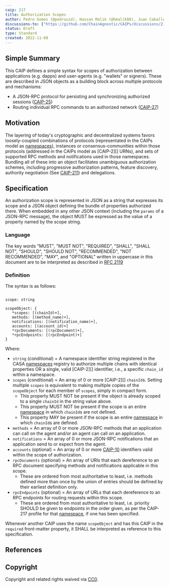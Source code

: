 ```yaml
---
caip: 217
title: Authorization Scopes
author: Pedro Gomes (@pedrouid), Hassan Malik (@hmalik88), Juan Caballero (@bumblefudge)
discussions-to: ["https://github.com/ChainAgnostic/CAIPs/discussions/217","https://github.com/ChainAgnostic/CAIPs/discussions/211"]
status: Draft
type: Standard
created: 2022-11-09
---
```


## Simple Summary

This CAIP defines a simple syntax for scopes of authorization between applications (e.g. dapps) and user-agents (e.g. "wallets" or signers). These are described in JSON objects as a building block across multiple protocols and mechanisms:
- A JSON-RPC protocol for persisting and synchronizing authorized sessions ([CAIP-25][])
- Routing individual RPC commands to an authorized network ([CAIP-27][])

## Motivation

The layering of today's cryptographic and decentralized systems favors
loosely-coupled combinations of protocols (representated in the CAIPs model as
[namespaces][]), instances or consensus-communities within those protocols
(addressed in the CAIPs model as [CAIP-2][] URNs), and sets of supported RPC
methods and notifications used in those namespaces. Bundling all of these into
an object facilitates unambiguous authorization schemes, including progressive
authorization patterns, feature discovery, authority negotiation (See
[CAIP-211][]) and delegations.

## Specification

An authorization scope is represented in JSON as a string that expresses its
scope and a JSON object defining the bundle of properties authorized there. When
embedded in any other JSON context (including the `params` of a JSON-RPC
message), the object MUST be expressed as the value of a property named by the
scope string. 

### Language

The key words "MUST", "MUST NOT", "REQUIRED", "SHALL", "SHALL NOT", "SHOULD",
"SHOULD NOT", "RECOMMENDED", "NOT RECOMMENDED", "MAY", and "OPTIONAL" written in
uppercase in this document are to be interpreted as described in [RFC
2119](https://www.ietf.org/rfc/rfc2119.txt)

### Definition

The syntax is as follows:

```jsonc

scope: string 

scopeObject: {
   *scopes: [(chainId)+],
   methods: [(method_name)+],
   notifications: [(notification_name)+],
   accounts: [(account_id)+]
   *rpcDocuments: [(rpcDocument)+],
   *rpcEndpoints: [(rpcEndpoint)+]
}
```

Where:

- `string` (conditional) = A namespace identifier string registered in the CASA [namespaces][] registry to authorize multiple chains with identical properties OR a single, valid [CAIP-2][] identifier, i.e., a specific `chain_id` within a namespace.
- `scopes` (conditional) = An array of 0 or more [CAIP-2][] `chainId`s. Setting multiple `scopes` is equivalent to making multiple copies of the `scopeObject` for each member of `scopes`, simply in compact form.
  - This property MUST NOT be present if the object is already scoped to a single `chainId` in the string value above.
  - This property MUST NOT be present if the scope is an entire [namespace][namespaces] in which `chainId`s are not defined.
  - This property MAY be present if the scope is an entire [namespace][namespaces] in which `chainId`s are defined.
- `methods` = An array of 0 or more JSON-RPC methods that an application can call on the agent and/or an agent can call on an application.
- `notifications` = An array of 0 or more JSON-RPC notifications that an application send to or expect from the agent.
- `accounts` (optional) = An array of 0 or more [CAIP-10][] identifiers valid within the scope of authorization.
- `rpcDocuments` (optional) = An array of URIs that each dereference to an RPC document specifying methods and notifications applicable in this scope. 
  - These are ordered from most authoritative to least, i.e. methods defined more than once by the union of entries should be defined by their earliest definition only.
- `rpcEndpoints` (optional) = An array of URLs that each dereference to an RPC endpoints for routing requests within this scope. 
  - These are ordered from most authoritative to least, i.e. priority SHOULD be given to endpoints in the order given, as per the CAIP-217 profile for that [namespace][namespaces], if one has been specified.

Whenever another CAIP uses the name `scopeObject` and has this CAIP in the
`required` front-matter property, it SHALL be interpreted as reference to this
specification.

## References

[CAIP-10]: https://chainAgnostic.org/CAIPs/CAIP-10
[CAIP-25]: https://chainAgnostic.org/CAIPs/CAIP-25
[CAIP-27]: https://chainAgnostic.org/CAIPs/CAIP-27
[CAIP-211]: https://chainAgnostic.org/CAIPs/CAIP-211
[namespaces]: https://namespaces.chainAgnostic.org/

## Copyright

Copyright and related rights waived via
[CC0](https://creativecommons.org/publicdomain/zero/1.0/).